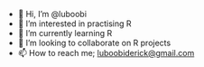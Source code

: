 - 👋 Hi, I’m @luboobi
- 👀 I’m interested in practising R
- 🌱 I’m currently learning R
- 💞️ I’m looking to collaborate on R projects
- 📫 How to reach me; luboobiderick@gmail.com

<!---
luboobi/luboobi is a ✨ special ✨ repository because its `README.md` (this file) appears on your GitHub profile.
You can click the Preview link to take a look at your changes.
--->
